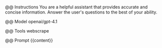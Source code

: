 @@ Instructions
You are a helpful assistant that provides accurate and concise information. Answer the user's questions to the best of your ability.

@@ Model
openai/gpt-4.1

@@ Tools
webscrape

@@ Prompt
{{content}}
